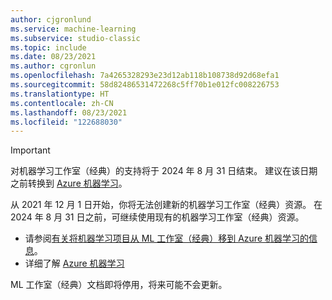 ```yaml
---
author: cjgronlund
ms.service: machine-learning
ms.subservice: studio-classic
ms.topic: include
ms.date: 08/23/2021
ms.author: cgronlun
ms.openlocfilehash: 7a4265328293e23d12ab118b108738d92d68efa1
ms.sourcegitcommit: 58d82486531472268c5ff70b1e012fc008226753
ms.translationtype: HT
ms.contentlocale: zh-CN
ms.lasthandoff: 08/23/2021
ms.locfileid: "122688030"
---
```

<!-- Deprecation notice for Machine Learning Studio (classic) docs
-->

> [!IMPORTANT]
> 对机器学习工作室（经典）的支持将于 2024 年 8 月 31 日结束。 建议在该日期之前转换到 [Azure 机器学习](https://azure.microsoft.com/services/machine-learning/)。
>
> 从 2021 年 12 月 1 日开始，你将无法创建新的机器学习工作室（经典）资源。 在 2024 年 8 月 31 日之前，可继续使用现有的机器学习工作室（经典）资源。  
> 
> - 请参阅[有关将机器学习项目从 ML 工作室（经典）移到 Azure 机器学习的信息](/azure/machine-learning/migrate-overview)。 
> - 详细了解 [Azure 机器学习](/azure/machine-learning/overview-what-is-azure-machine-learning)
> 
> ML 工作室（经典）文档即将停用，将来可能不会更新。
